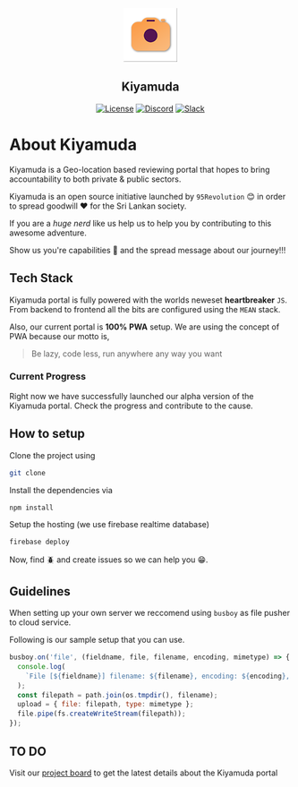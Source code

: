 <p align="center">
<img src="https://github.com/95Revolution/Kiyamuda-pwa/blob/master/public/src/images/icons/app-icon-96x96.png" alt="Kiyamuda">
</p>
<h2 align="center">Kiyamuda</h2>

<p align="center">
<a href="https://github.com/95Revolution/Kiyamuda-pwa/blob/master/LICENSE"><img src="https://poser.pugx.org/laravel/framework/license.svg" alt="License"></a>
<a href="https://discord.gg/p9gHBZj"><img src="https://img.shields.io/badge/chat-on%20discord-7289da.svg" alt="Discord"></a>
<a href="https://join.slack.com/t/95revolution/shared_invite/enQtNDI0NDAxODg3NzgzLTdkMTZmMDM3N2E3MThlZTQwY2EzMjAzMWZjOTYwZGY2MjcyMzE4YmFiMzkzOTk1Yjg4MjI4ZWM1ZTc0NDI1ZWY"><img src="https://img.shields.io/badge/chat-on%20slack-7289da.svg" alt="Slack"></a>
</p>

# About Kiyamuda

Kiyamuda is a Geo-location based reviewing portal that hopes to bring accountability to both private & public sectors.

Kiyamuda is an open source initiative launched by `95Revolution` :blush: in order to spread goodwill :heart: for the Sri Lankan society.

If you are a _huge nerd_ like us help us to help you by contributing to this awesome adventure.

Show us you're capabilities :muscle: and the spread message about our journey!!!

## Tech Stack

Kiyamuda portal is fully powered with the worlds neweset **heartbreaker** `JS`. From backend to frontend all the bits are configured using the `MEAN` stack.

Also, our current portal is **100% PWA** setup. We are using the concept of PWA because our motto is,

> Be lazy, code less, run anywhere any way you want

### Current Progress

Right now we have successfully launched our alpha version of the Kiyamuda portal. Check the progress and contribute to the cause.

## How to setup

Clone the project using

```sh
git clone
```

Install the dependencies via

```sh
npm install
```

Setup the hosting (we use firebase realtime database)

```sh
firebase deploy
```

Now, find :beetle: and create issues so we can help you :grin:.

## Guidelines

When setting up your own server we reccomend using `busboy` as file pusher to cloud service.

Following is our sample setup that you can use.

```js
busboy.on('file', (fieldname, file, filename, encoding, mimetype) => {
  console.log(
    `File [${fieldname}] filename: ${filename}, encoding: ${encoding}, mimetype: ${mimetype}`
  );
  const filepath = path.join(os.tmpdir(), filename);
  upload = { file: filepath, type: mimetype };
  file.pipe(fs.createWriteStream(filepath));
});
```

## TO DO

Visit our [project board](https://github.com/95Revolution/Kiyamuda-pwa/projects/1) to get the latest details about the Kiyamuda portal
